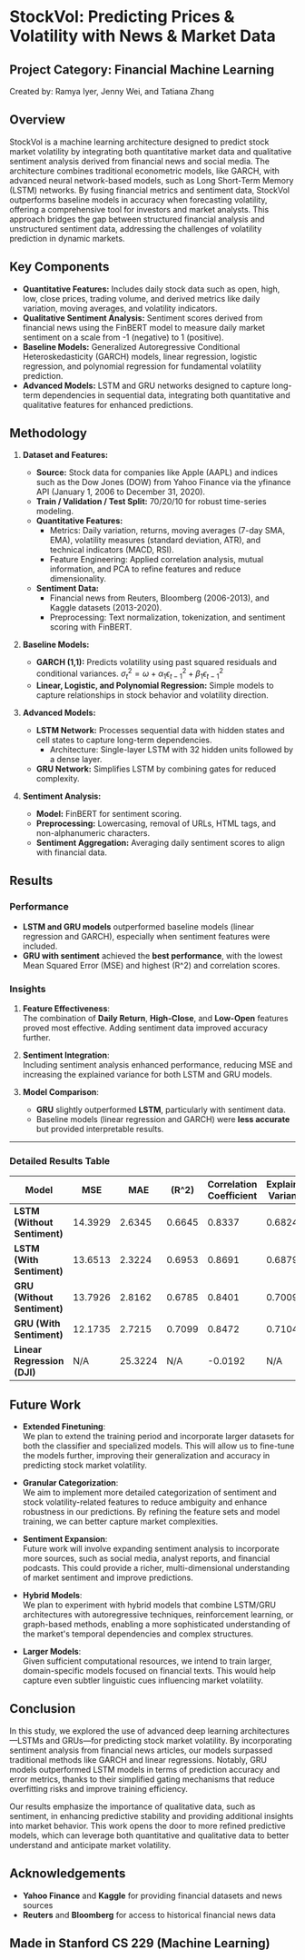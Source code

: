 # StockVol: Predicting Prices & Volatility with News & Market Data

## Project Category: Financial Machine Learning

Created by: Ramya Iyer, Jenny Wei, and Tatiana Zhang

## Overview

StockVol is a machine learning architecture designed to predict stock market volatility by integrating both quantitative market data and qualitative sentiment analysis derived from financial news and social media. The architecture combines traditional econometric models, like GARCH, with advanced neural network-based models, such as Long Short-Term Memory (LSTM) networks. By fusing financial metrics and sentiment data, StockVol outperforms baseline models in accuracy when forecasting volatility, offering a comprehensive tool for investors and market analysts. This approach bridges the gap between structured financial analysis and unstructured sentiment data, addressing the challenges of volatility prediction in dynamic markets.

## Key Components

- **Quantitative Features:** Includes daily stock data such as open, high, low, close prices, trading volume, and derived metrics like daily variation, moving averages, and volatility indicators.
- **Qualitative Sentiment Analysis:** Sentiment scores derived from financial news using the FinBERT model to measure daily market sentiment on a scale from -1 (negative) to 1 (positive).
- **Baseline Models:** Generalized Autoregressive Conditional Heteroskedasticity (GARCH) models, linear regression, logistic regression, and polynomial regression for fundamental volatility prediction.
- **Advanced Models:** LSTM and GRU networks designed to capture long-term dependencies in sequential data, integrating both quantitative and qualitative features for enhanced predictions.

## Methodology

1. **Dataset and Features:**
    - **Source:** Stock data for companies like Apple (AAPL) and indices such as the Dow Jones (DOW) from Yahoo Finance via the yfinance API (January 1, 2006 to December 31, 2020).
    - **Train / Validation / Test Split:** 70/20/10 for robust time-series modeling.
    - **Quantitative Features:**
        - Metrics: Daily variation, returns, moving averages (7-day SMA, EMA), volatility measures (standard deviation, ATR), and technical indicators (MACD, RSI).
        - Feature Engineering: Applied correlation analysis, mutual information, and PCA to refine features and reduce dimensionality.
    - **Sentiment Data:**
        - Financial news from Reuters, Bloomberg (2006-2013), and Kaggle datasets (2013-2020).
        - Preprocessing: Text normalization, tokenization, and sentiment scoring with FinBERT.

2. **Baseline Models:**
    - **GARCH (1,1):** Predicts volatility using past squared residuals and conditional variances.
    $\sigma_t^2 = \omega + \alpha_1 \epsilon_{t-1}^2 + \beta_1 \epsilon_{t-1}^2$
    - **Linear, Logistic, and Polynomial Regression:** Simple models to capture relationships in stock behavior and volatility direction.

3. **Advanced Models:**
    - **LSTM Network:** Processes sequential data with hidden states and cell states to capture long-term dependencies.
        - Architecture: Single-layer LSTM with 32 hidden units followed by a dense layer.
    - **GRU Network:** Simplifies LSTM by combining gates for reduced complexity.

4. **Sentiment Analysis:**
    - **Model:** FinBERT for sentiment scoring.
    - **Preprocessing:** Lowercasing, removal of URLs, HTML tags, and non-alphanumeric characters.
    - **Sentiment Aggregation:** Averaging daily sentiment scores to align with financial data.

## Results

### Performance

- **LSTM and GRU models** outperformed baseline models (linear regression and GARCH), especially when sentiment features were included.
- **GRU with sentiment** achieved the **best performance**, with the lowest Mean Squared Error (MSE) and highest \(R^2\) and correlation scores.

### Insights

1. **Feature Effectiveness**:  
   The combination of **Daily Return**, **High-Close**, and **Low-Open** features proved most effective. Adding sentiment data improved accuracy further.

2. **Sentiment Integration**:  
   Including sentiment analysis enhanced performance, reducing MSE and increasing the explained variance for both LSTM and GRU models.

3. **Model Comparison**:  
   - **GRU** slightly outperformed **LSTM**, particularly with sentiment data.  
   - Baseline models (linear regression and GARCH) were **less accurate** but provided interpretable results.

---

### Detailed Results Table

| **Model**                        | **MSE**   | **MAE**   | **\(R^2\)**    | **Correlation Coefficient** | **Explained Variance** |
|----------------------------------|-----------|-----------|----------------|-----------------------------|------------------------|
| **LSTM (Without Sentiment)**     | 14.3929   | 2.6345    | 0.6645         | 0.8337                      | 0.6824                 |
| **LSTM (With Sentiment)**        | 13.6513   | 2.3224    | 0.6953         | 0.8691                      | 0.6879                 |
| **GRU (Without Sentiment)**      | 13.7926   | 2.8162    | 0.6785         | 0.8401                      | 0.7009                 |
| **GRU (With Sentiment)**         | 12.1735   | 2.7215    | 0.7099         | 0.8472                      | 0.7104                 |
| **Linear Regression (DJI)**      | N/A       | 25.3224   | N/A            | -0.0192                     | N/A                    |

## Future Work

- **Extended Finetuning**:  
  We plan to extend the training period and incorporate larger datasets for both the classifier and specialized models. This will allow us to fine-tune the models further, improving their generalization and accuracy in predicting stock market volatility.

- **Granular Categorization**:  
  We aim to implement more detailed categorization of sentiment and stock volatility-related features to reduce ambiguity and enhance robustness in our predictions. By refining the feature sets and model training, we can better capture market complexities.

- **Sentiment Expansion**:  
  Future work will involve expanding sentiment analysis to incorporate more sources, such as social media, analyst reports, and financial podcasts. This could provide a richer, multi-dimensional understanding of market sentiment and improve predictions.

- **Hybrid Models**:  
  We plan to experiment with hybrid models that combine LSTM/GRU architectures with autoregressive techniques, reinforcement learning, or graph-based methods, enabling a more sophisticated understanding of the market's temporal dependencies and complex structures.

- **Larger Models**:  
  Given sufficient computational resources, we intend to train larger, domain-specific models focused on financial texts. This would help capture even subtler linguistic cues influencing market volatility.

## Conclusion

In this study, we explored the use of advanced deep learning architectures—LSTMs and GRUs—for predicting stock market volatility. By incorporating sentiment analysis from financial news articles, our models surpassed traditional methods like GARCH and linear regressions. Notably, GRU models outperformed LSTM models in terms of prediction accuracy and error metrics, thanks to their simplified gating mechanisms that reduce overfitting risks and improve training efficiency.

Our results emphasize the importance of qualitative data, such as sentiment, in enhancing predictive stability and providing additional insights into market behavior. This work opens the door to more refined predictive models, which can leverage both quantitative and qualitative data to better understand and anticipate market volatility.

## Acknowledgements

- **Yahoo Finance** and **Kaggle** for providing financial datasets and news sources
- **Reuters** and **Bloomberg** for access to historical financial news data

## Made in Stanford CS 229 (Machine Learning)
